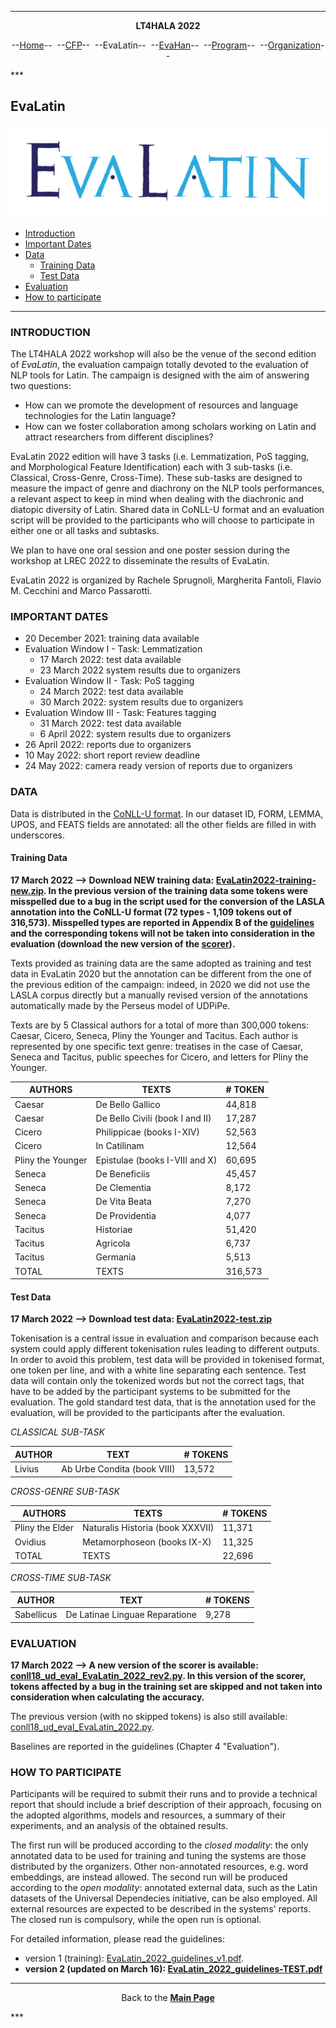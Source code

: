 ***
<p style="text-align: center;"><b>LT4HALA 2022</b></p>
<p style="text-align: center;">--<a href="index">Home</a>--&nbsp;&nbsp;--<a href="CFP">CFP</a>--&nbsp;&nbsp;--EvaLatin--&nbsp;&nbsp;--<a href="EvaHan">EvaHan</a>--&nbsp;&nbsp;--<a href="Program">Program</a>--&nbsp;&nbsp;--<a href="organization">Organization</a>--</p>
***

## EvaLatin

![](LOGO.png)

- [Introduction](#introduction)
- [Important Dates](#important-dates)
- [Data](#data)
  * [Training Data](#training-data)
  * [Test Data](#test-data)
- [Evaluation](#evaluation)
- [How to participate](#how-to-participate)

___

### INTRODUCTION

The LT4HALA 2022 workshop will also be the venue of the second edition of *EvaLatin*, the evaluation campaign totally devoted to the evaluation of NLP tools for Latin. The campaign is designed with the aim of answering two questions:
- How can we promote the development of resources and language technologies for the Latin language?
- How can we foster collaboration among scholars working on Latin and attract researchers from different disciplines?

EvaLatin 2022 edition will have 3 tasks (i.e. Lemmatization, PoS tagging, and Morphological Feature Identification) each with 3 sub-tasks (i.e. Classical, Cross-Genre, Cross-Time). These sub-tasks are designed to measure the impact of genre and diachrony on the NLP tools performances, a relevant aspect to keep in mind when dealing with the diachronic and diatopic diversity of Latin. Shared data in CoNLL-U format and an evaluation script will be provided to the participants who will choose to participate in either one or all tasks and subtasks. 

We plan to have one oral session and one poster session during the workshop at LREC 2022 to disseminate the results of EvaLatin.

EvaLatin 2022 is organized by Rachele Sprugnoli, Margherita Fantoli, Flavio M. Cecchini and Marco Passarotti.

### IMPORTANT DATES
- 20 December 2021: training data available
- Evaluation Window I - Task: Lemmatization
  - 17 March 2022: test data available
  - 23 March 2022 system results due to organizers
- Evaluation Window II - Task: PoS tagging
  - 24 March 2022: test data available
  - 30 March 2022: system results due to organizers
- Evaluation Window III - Task: Features tagging
  - 31 March 2022: test data available
  - 6 April 2022: system results due to organizers
- 26 April 2022: reports due to organizers
- 10 May 2022: short report review deadline
- 24 May 2022: camera ready version of reports due to organizers

### DATA
Data is distributed in the [CoNLL-U format](https://universaldependencies.org/format.html). In our dataset ID, FORM, LEMMA, UPOS, and FEATS fields are annotated: all the other fields are filled in with underscores.

#### Training Data
**17 March 2022 --> Download NEW training data: [EvaLatin2022-training-new.zip](https://github.com/CIRCSE/LT4HALA/blob/master/2022/data_and_doc/EvaLatin2022-training-new.zip). In the previous version of the training data some tokens were misspelled due to a bug in the script used for the conversion of the LASLA annotation into the CoNLL-U format (72 types - 1,109 tokens out of 316,573). Misspelled types are reported in Appendix B of the [guidelines](https://github.com/CIRCSE/LT4HALA/blob/master/2022/data_and_doc/EvaLatin_2022_guidelines-TEST.pdf) and the corresponding tokens will not be taken into consideration in the evaluation (download the new version of the [scorer](https://github.com/CIRCSE/LT4HALA/blob/master/2022/data_and_doc/conll18_ud_eval_EvaLatin_2022_rev2.py)).**

Texts provided as training data are the same adopted as training and test data in EvaLatin 2020 but the annotation can be different from the one of the previous edition of the campaign: indeed, in 2020 we did not use the LASLA corpus directly but a manually revised version of the annotations automatically made by the Perseus model of UDPiPe.

Texts are by 5 Classical authors for a total of more than 300,000 tokens: Caesar, Cicero, Seneca, Pliny the Younger and Tacitus. Each author is represented by one specific text genre: treatises in the case of Caesar, Seneca and Tacitus, public speeches for Cicero, and letters for Pliny the Younger. 

| AUTHORS           | TEXTS                           | # TOKEN |
|-------------------|---------------------------------|---------|
| Caesar            | De Bello Gallico                | 44,818  |
| Caesar            | De Bello Civili (book I and II) | 17,287  |
| Cicero            | Philippicae (books I-XIV)       | 52,563  |
| Cicero            | In Catilinam                    | 12,564  |
| Pliny the Younger | Epistulae (books I-VIII and X)  | 60,695  |
| Seneca            | De Beneficiis                   | 45,457  |
| Seneca            | De Clementia                    | 8,172   |
| Seneca            | De Vita Beata                   | 7,270   |
| Seneca            | De Providentia                  | 4,077   |
| Tacitus            | Historiae                       | 51,420  |
| Tacitus           | Agricola                        | 6,737   |
| Tacitus            | Germania                        | 5,513   |
| TOTAL             | TEXTS                           | 316,573 |

#### Test Data
**17 March 2022 --> Download test data: [EvaLatin2022-test.zip](https://github.com/CIRCSE/LT4HALA/tree/master/2022/data_and_doc/EvaLatin2022-test.zip)**

Tokenisation is a central issue in evaluation and comparison because each system could apply different tokenisation rules leading to different outputs. In order to avoid this problem, test data will be provided in tokenised format, one token per line, and with a white line separating each sentence. Test data will contain only the tokenized words but not the correct tags, that have to be added by the participant systems to be submitted for the evaluation.
The gold standard test data, that is the annotation used for the evaluation, will be provided to the participants after the evaluation.

*CLASSICAL SUB-TASK*

| AUTHOR | TEXT                        | # TOKENS |
|--------|-----------------------------|----------|
| Livius | Ab Urbe Condita (book VIII) | 13,572   |

*CROSS-GENRE SUB-TASK*

| AUTHORS         | TEXTS                            | # TOKENS |
|-----------------|----------------------------------|----------|
| Pliny the Elder | Naturalis Historia (book XXXVII) | 11,371   |
| Ovidius         | Metamorphoseon (books IX-X)      | 11,325   |
| TOTAL           | TEXTS                            | 22,696   |

*CROSS-TIME SUB-TASK*

| AUTHOR     | TEXT                           | # TOKENS |
|------------|--------------------------------|----------|
| Sabellicus | De Latinae Linguae Reparatione | 9,278    |

### EVALUATION
**17 March 2022 --> A new version of the scorer is available: [conll18_ud_eval_EvaLatin_2022_rev2.py](https://github.com/CIRCSE/LT4HALA/tree/master/2022/data_and_doc/conll18_ud_eval_EvaLatin_2022_rev2.py). In this version of the scorer, tokens affected by a bug in the training set are skipped and not taken into consideration when calculating the accuracy.**

The previous version (with no skipped tokens) is also still available: [conll18_ud_eval_EvaLatin_2022.py](https://github.com/CIRCSE/LT4HALA/tree/master/2022/data_and_doc/conll18_ud_eval_EvaLatin_2022.py).

Baselines are reported in the guidelines (Chapter 4 "Evaluation").

### HOW TO PARTICIPATE
Participants will be required to submit their runs and to provide a technical report that should include a brief description of their approach, focusing on the adopted algorithms, models and resources, a summary of their experiments, and an analysis of the obtained results.
  
The first run will be produced according to the *closed modality*: the only annotated data to be used for training and tuning the systems are those distributed by the organizers. Other non-annotated resources, e.g. word embeddings, are instead allowed. The second run will be produced according to the *open modality*: annotated external data, such as the Latin datasets of the Universal Dependecies initiative, can be also employed. All external resources are expected to be described in the systems' reports. The closed run is compulsory, while the open run is optional.


For detailed information, please read the guidelines:
- version 1 (training): [EvaLatin_2022_guidelines_v1.pdf](https://github.com/CIRCSE/LT4HALA/blob/master/2022/data_and_doc/EvaLatin_2022_guidelines_v1.pdf).
- **version 2 (updated on March 16): [EvaLatin_2022_guidelines-TEST.pdf](https://github.com/CIRCSE/LT4HALA/blob/master/2022/data_and_doc/EvaLatin_2022_guidelines-TEST.pdf)**

***
<p style="text-align: center;">Back to the <a href="https://circse.github.io/LT4HALA/"><b>Main Page</b></a></p>
***

